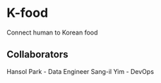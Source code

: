 # K-food
Connect human to Korean food

## Collaborators
Hansol Park - Data Engineer
Sang-il Yim - DevOps
